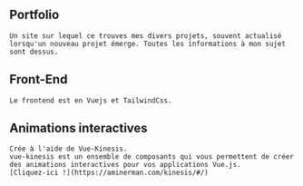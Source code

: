 ## Portfolio
```
Un site sur lequel ce trouves mes divers projets, souvent actualisé lorsqu'un nouveau projet émerge. Toutes les informations à mon sujet sont dessus.
```

## Front-End
```
Le frontend est en Vuejs et TailwindCss.
```

## Animations interactives 
```
Crée à l'aide de Vue-Kinesis.
vue-kinesis est un ensemble de composants qui vous permettent de créer des animations interactives pour vos applications Vue.js.
[Cliquez-ici !](https://aminerman.com/kinesis/#/)
```
